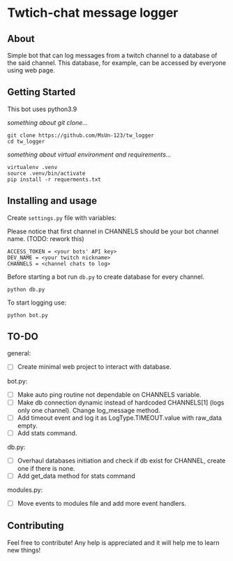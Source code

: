 # Twtich-chat message logger

## About <a name = "about"></a>

Simple bot that can log messages from a twitch channel to a database of the said channel. This database, for example, can be accessed by everyone using web page.

## Getting Started <a name = "getting_started"></a>

This bot uses python3.9

*something about git clone...*
```
git clone https://github.com/MsUn-123/tw_logger
cd tw_logger
```

*something about virtual environment and requirements...*
```
virtualenv .venv
source .venv/bin/activate
pip install -r requerments.txt
```

## Installing and usage

Create `settings.py` file with variables:

Please notice that first channel in CHANNELS should be your bot channel name. (TODO: rework this)
```
ACCESS_TOKEN = <your bots' API key>
DEV_NAME = <your twitch nickname>
CHANNELS = <channel chats to log>
```

Before starting a bot run `db.py` to create database for every channel.
```
python db.py
```


To start logging use: 
```
python bot.py
```

## TO-DO
general:
- [ ] Create minimal web project to interact with database.

bot.py:
- [ ] Make auto ping routine not dependable on CHANNELS variable.
- [ ] Make db connection dynamic instead of hardcoded CHANNELS[1] (logs only one channel). Change log_message method.
- [ ] Add timeout event and log it as LogType.TIMEOUT.value with raw_data empty.
- [ ] Add stats command.

db.py:
- [ ] Overhaul databases initiation and check if db exist for CHANNEL, create one if there is none.
- [ ] Add get_data method for stats command

modules.py:
- [ ] Move events to modules file and add more event handlers.

## Contributing <a name = "contributing"></a>

Feel free to contribute! Any help is appreciated and it will help me to learn new things!
